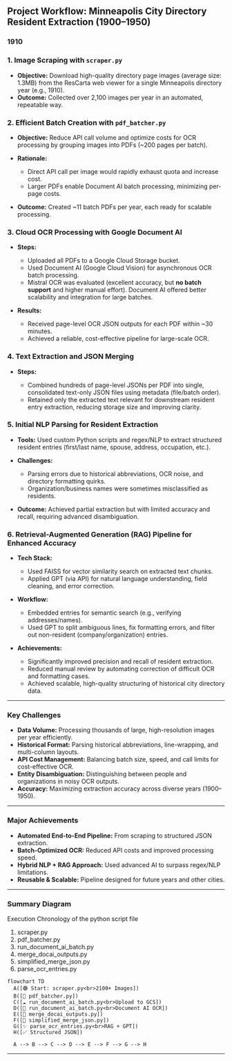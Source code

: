 ## **Project Workflow: Minneapolis City Directory Resident Extraction (1900–1950)**

### **1910**

### **1. Image Scraping with `scraper.py`**

* **Objective:** Download high-quality directory page images (average size: 1.3MB) from the ResCarta web viewer for a single Minneapolis directory year (e.g., 1910).
* **Outcome:** Collected over 2,100 images per year in an automated, repeatable way.

### **2. Efficient Batch Creation with `pdf_batcher.py`**

* **Objective:** Reduce API call volume and optimize costs for OCR processing by grouping images into PDFs (\~200 pages per batch).
* **Rationale:**

  * Direct API call per image would rapidly exhaust quota and increase cost.
  * Larger PDFs enable Document AI batch processing, minimizing per-page costs.
* **Outcome:** Created \~11 batch PDFs per year, each ready for scalable processing.

### **3. Cloud OCR Processing with Google Document AI**

* **Steps:**

  * Uploaded all PDFs to a Google Cloud Storage bucket.
  * Used Document AI (Google Cloud Vision) for asynchronous OCR batch processing.
  * Mistral OCR was evaluated (excellent accuracy, but **no batch support** and higher manual effort). Document AI offered better scalability and integration for large batches.
* **Results:**

  * Received page-level OCR JSON outputs for each PDF within \~30 minutes.
  * Achieved a reliable, cost-effective pipeline for large-scale OCR.

### **4. Text Extraction and JSON Merging**

* **Steps:**

  * Combined hundreds of page-level JSONs per PDF into single, consolidated text-only JSON files using metadata (file/batch order).
  * Retained only the extracted text relevant for downstream resident entry extraction, reducing storage size and improving clarity.

### **5. Initial NLP Parsing for Resident Extraction**

* **Tools:** Used custom Python scripts and regex/NLP to extract structured resident entries (first/last name, spouse, address, occupation, etc.).
* **Challenges:**

  * Parsing errors due to historical abbreviations, OCR noise, and directory formatting quirks.
  * Organization/business names were sometimes misclassified as residents.
* **Outcome:** Achieved partial extraction but with limited accuracy and recall, requiring advanced disambiguation.

### **6. Retrieval-Augmented Generation (RAG) Pipeline for Enhanced Accuracy**

* **Tech Stack:**

  * Used FAISS for vector similarity search on extracted text chunks.
  * Applied GPT (via API) for natural language understanding, field cleaning, and error correction.
* **Workflow:**

  * Embedded entries for semantic search (e.g., verifying addresses/names).
  * Used GPT to split ambiguous lines, fix formatting errors, and filter out non-resident (company/organization) entries.
* **Achievements:**

  * Significantly improved precision and recall of resident extraction.
  * Reduced manual review by automating correction of difficult OCR and formatting cases.
  * Achieved scalable, high-quality structuring of historical city directory data.

---

### **Key Challenges**

* **Data Volume:** Processing thousands of large, high-resolution images per year efficiently.
* **Historical Format:** Parsing historical abbreviations, line-wrapping, and multi-column layouts.
* **API Cost Management:** Balancing batch size, speed, and call limits for cost-effective OCR.
* **Entity Disambiguation:** Distinguishing between people and organizations in noisy OCR outputs.
* **Accuracy:** Maximizing extraction accuracy across diverse years (1900–1950).

---

### **Major Achievements**

* **Automated End-to-End Pipeline:** From scraping to structured JSON extraction.
* **Batch-Optimized OCR:** Reduced API costs and improved processing speed.
* **Hybrid NLP + RAG Approach:** Used advanced AI to surpass regex/NLP limitations.
* **Reusable & Scalable:** Pipeline designed for future years and other cities.

---

### **Summary Diagram**

Execution Chronology of the python script file 
1. scraper.py
2. pdf_batcher.py
3. run_document_ai_batch.py
4. merge_docai_outputs.py
5. simplified_merge_json.py
6. parse_ocr_entries.py

```mermaid
flowchart TD
  A([🟢 Start: scraper.py<br>2100+ Images])
  B([📄 pdf_batcher.py])
  C([☁️ run_document_ai_batch.py<br>Upload to GCS])
  D([🤖 run_document_ai_batch.py<br>Document AI OCR])
  E([🧩 merge_docai_outputs.py])
  F([📝 simplified_merge_json.py])
  G([✨ parse_ocr_entries.py<br>RAG + GPT])
  H([✅ Structured JSON])

  A --> B --> C --> D --> E --> F --> G --> H

```

---


